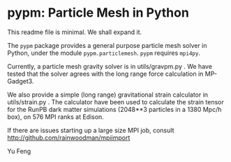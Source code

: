 # pypm: Particle Mesh in Python


This readme file is minimal. We shall expand it.

The `pypm` package provides a general purpose particle mesh solver in Python, under the module
`pypm.particlemesh`.
`pypm` requires `mpi4py`. 


Currently, a particle mesh gravity solver is in utils/gravpm.py . 
We have tested that the solver agrees with the long range force calculation in MP-Gadget3.

We also provide a simple (long range) gravitational strain calculator in utils/strain.py .
The calculator have been used to calculate the strain tensor for the RunPB dark matter simulations 
(2048**3 particles in a 1380 Mpc/h box), on 576 MPI ranks at Edison.

If there are issues starting up a large size MPI job, consult 
   http://github.com/rainwoodman/mpiimport 


Yu Feng

